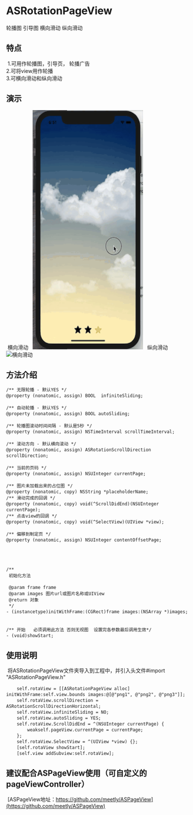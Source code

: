 # ASRotationPageView
轮播图 引导图  横向滑动 纵向滑动

## 特点
  1.可用作轮播图，引导页， 轮播广告<br>
  2.可将view用作轮播<br>
  3.可横向滑动和纵向滑动<br>
## 演示 
   横向滑动
   <img src="https://github.com/meetly/ASRotationPageView/blob/master/images/horizontal.gif" width="300" height="650" alt="横向滑动"/>
   纵向滑动
    <img src="https://github.com/meetly/ASRotationPageView/blob/master/images/vertical.gif" width="300" height="650" alt="横向滑动"/>
    
## 方法介绍 
```
/** 无限轮播 - 默认YES */
@property (nonatomic, assign) BOOL  infiniteSliding;

/** 自动轮播 - 默认YES */
@property (nonatomic, assign) BOOL autoSliding;

/** 轮播图滚动时间间隔 - 默认是5秒 */
@property (nonatomic, assign) NSTimeInterval scrollTimeInterval;

/** 滚动方向 - 默认横向滚动 */
@property (nonatomic, assign) ASRotationScrollDirection scrollDirection;

/** 当前的页码 */
@property (nonatomic, assign) NSUInteger currentPage;

/** 图片未加载出来的占位图 */
@property (nonatomic, copy) NSString *placeholderName;
/** 滑动完成的回调 */
@property (nonatomic, copy) void(^ScrollDidEnd)(NSUInteger currentPage);
/** 点击view的回调 */
@property (nonatomic, copy) void(^SelectView)(UIView *view);

/** 偏移到制定页 */
@property (nonatomic, assign) NSUInteger contentOffsetPage;




/**
 初始化方法

 @param frame frame
 @param images 图片url或图片名称或UIView
 @return 对象
 */
- (instancetype)initWithFrame:(CGRect)frame images:(NSArray *)images;


/** 开始   必须调用此方法 否则无视图  设置完各参数最后调用生效*/
- (void)showStart;
```
## 使用说明
  将ASRotationPageView文件夹导入到工程中，并引入头文件#import "ASRotationPageView.h"
```
    self.rotaView = [[ASRotationPageView alloc] initWithFrame:self.view.bounds images:@[@"png1", @"png2", @"png3"]];
    self.rotaView.scrollDirection = ASRotationScrollDirectionHorizontal;
    self.rotaView.infiniteSliding = NO;
    self.rotaView.autoSliding = YES;
    self.rotaView.ScrollDidEnd = ^(NSUInteger currentPage) {
        weakself.pageView.currentPage = currentPage;
    };
    self.rotaView.SelectView = ^(UIView *view) {};
    [self.rotaView showStart];
    [self.view addSubview:self.rotaView];
```
## 建议配合ASPageView使用（可自定义的pageViewController）
  [ASPageView地址：https://github.com/meetly/ASPageView](https://github.com/meetly/ASPageView) 
